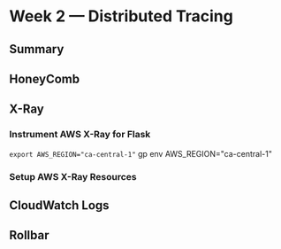 # Week 2 — Distributed Tracing

## Summary

## HoneyComb


## X-Ray

### Instrument AWS X-Ray for Flask

```export AWS_REGION="ca-central-1"```
gp env AWS_REGION="ca-central-1"


### Setup AWS X-Ray Resources



## CloudWatch Logs

## Rollbar

